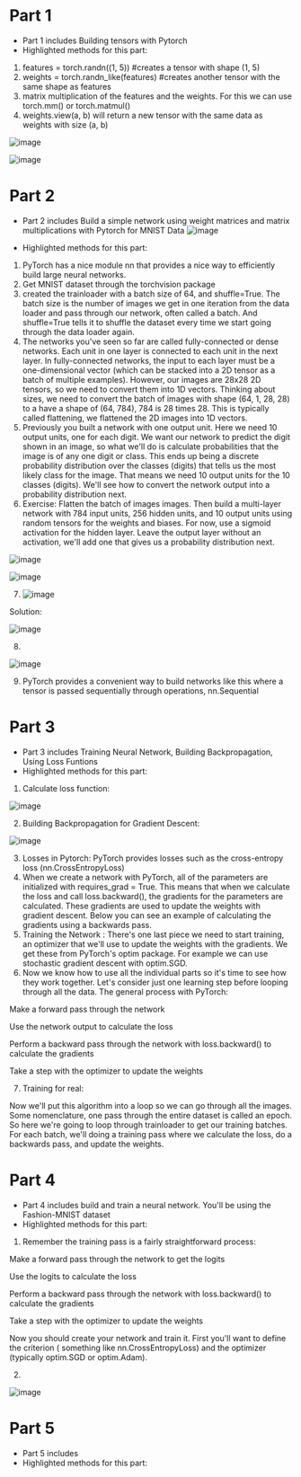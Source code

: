 # Part 1
- Part 1 includes Building tensors with Pytorch
- Highlighted methods for this part:
1. features = torch.randn((1, 5)) #creates a tensor with shape (1, 5)
2. weights = torch.randn_like(features) #creates another tensor with the same shape as features
3. matrix multiplication of the features and the weights. For this we can use torch.mm() or torch.matmul()
4. weights.view(a, b) will return a new tensor with the same data as weights with size (a, b)


![image](https://user-images.githubusercontent.com/92583544/148942189-d77abcf8-04d9-4145-994f-a34f41efe668.png)

![image](https://user-images.githubusercontent.com/92583544/148942080-f803e46a-64d5-4034-b2bf-b4702ee470ff.png)


# Part 2
- Part 2 includes Build a simple network using weight matrices and matrix multiplications with Pytorch for MNIST Data
![image](https://user-images.githubusercontent.com/92583544/148943656-e6431b8a-3261-467e-9cd6-e01e5af930d6.png)

- Highlighted methods for this part:
1. PyTorch has a nice module nn that provides a nice way to efficiently build large neural networks.
2. Get MNIST dataset through the torchvision package
3.  created the trainloader with a batch size of 64, and shuffle=True. The batch size is the number of images we get in one iteration from the data loader and pass through our network, often called a batch. 
And shuffle=True tells it to shuffle the dataset every time we start going through the data loader again. 
4. The networks you've seen so far are called fully-connected or dense networks. Each unit in one layer is connected to each unit in the next layer. 
In fully-connected networks, the input to each layer must be a one-dimensional vector (which can be stacked into a 2D tensor as a batch of multiple examples). 
However, our images are 28x28 2D tensors, so we need to convert them into 1D vectors. 
Thinking about sizes, we need to convert the batch of images with shape (64, 1, 28, 28) to a have a shape of (64, 784), 784 is 28 times 28. 
This is typically called flattening, we flattened the 2D images into 1D vectors.
5. Previously you built a network with one output unit. Here we need 10 output units, one for each digit. We want our network to predict the digit shown in an image, so what we'll do is calculate probabilities that the image is of any one digit or class. This ends up being a discrete probability distribution over the classes (digits) that tells us the most likely class for the image. That means we need 10 output units for the 10 classes (digits). We'll see how to convert the network output into a probability distribution next.
6. Exercise: Flatten the batch of images images. Then build a multi-layer network with 784 input units, 256 hidden units, and 10 output units using random tensors for the weights and biases. For now, use a sigmoid activation for the hidden layer. Leave the output layer without an activation, we'll add one that gives us a probability distribution next.

![image](https://user-images.githubusercontent.com/92583544/148944753-9f788ac9-3557-4fd6-9787-93c23b91956a.png)

![image](https://user-images.githubusercontent.com/92583544/148944865-8d6eb237-45f5-4c67-ba76-d9018d7fb673.png)

7. ![image](https://user-images.githubusercontent.com/92583544/148945091-fa0ef543-05c7-4033-8f61-a776234dfed6.png)

Solution: 

![image](https://user-images.githubusercontent.com/92583544/148945186-9e2bb0d8-7ac9-4d41-9457-e9d0ccacced2.png)

8. 
![image](https://user-images.githubusercontent.com/92583544/148945386-84881ac5-ebff-4b7b-b101-723703421ba8.png)

9. PyTorch provides a convenient way to build networks like this where a tensor is passed sequentially through operations, nn.Sequential

# Part 3 

- Part 3 includes Training Neural Network, Building Backpropagation, Using Loss Funtions
- Highlighted methods for this part:
1. Calculate loss function:

![image](https://user-images.githubusercontent.com/92583544/148946014-1e35b86a-2b55-4262-b0b8-04fbb4890807.png)

2. Building Backpropagation for Gradient Descent:

![image](https://user-images.githubusercontent.com/92583544/148946149-66a5be86-5df5-4602-883f-21acd4c4dcd5.png)

3. Losses in Pytorch: PyTorch provides losses such as the cross-entropy loss (nn.CrossEntropyLoss)
4. When we create a network with PyTorch, all of the parameters are initialized with requires_grad = True. This means that when we calculate the loss and call loss.backward(), the gradients for the parameters are calculated. These gradients are used to update the weights with gradient descent. Below you can see an example of calculating the gradients using a backwards pass.
5. Training the Network : There's one last piece we need to start training, an optimizer that we'll use to update the weights with the gradients. We get these from PyTorch's optim package. For example we can use stochastic gradient descent with optim.SGD.
6. Now we know how to use all the individual parts so it's time to see how they work together. Let's consider just one learning step before looping through all the data. The general process with PyTorch:

Make a forward pass through the network

Use the network output to calculate the loss

Perform a backward pass through the network with loss.backward() to calculate the gradients

Take a step with the optimizer to update the weights

7. Training for real: 

Now we'll put this algorithm into a loop so we can go through all the images. Some nomenclature, one pass through the entire dataset is called an epoch. So here we're going to loop through trainloader to get our training batches. For each batch, we'll doing a training pass where we calculate the loss, do a backwards pass, and update the weights.


# Part 4
- Part 4 includes build and train a neural network. You'll be using the Fashion-MNIST dataset
- Highlighted methods for this part:
1.  Remember the training pass is a fairly straightforward process:

Make a forward pass through the network to get the logits

Use the logits to calculate the loss

Perform a backward pass through the network with loss.backward() to calculate the gradients

Take a step with the optimizer to update the weights

Now you should create your network and train it. First you'll want to define the criterion ( something like nn.CrossEntropyLoss) and the optimizer (typically optim.SGD or optim.Adam).


2.   

![image](https://user-images.githubusercontent.com/92583544/148947603-18ee72c5-bcd1-4fc5-a141-1cc75d882678.png)


# Part 5 
- Part 5 includes 
- Highlighted methods for this part:





